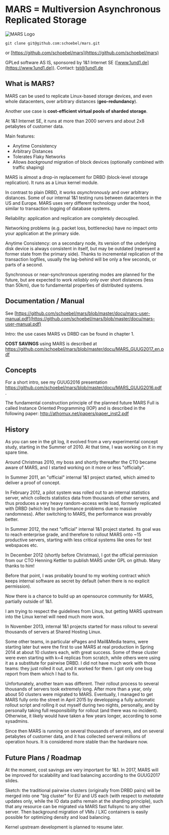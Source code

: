 # MARS = Multiversion Asynchronous Replicated Storage

![MARS Logo](docu/images/earth-mars-transfer.jpg)

`git clone git@github.com:schoebel/mars.git`

or [https://github.com/schoebel/mars](https://github.com/schoebel/mars)

GPLed software AS IS, sponsored by 1&1 Internet SE ([www.1und1.de](https://www.1und1.de)). Contact: tst@1und1.de

## What is MARS?

MARS can be used to replicate Linux-based storage devices, and even whole datacenters, over arbitrary distances (**geo-redundancy**).

Another use case is **cost-efficient virtual pools of sharded storage**.

At 1&1 Internet SE, it runs at more than 2000 servers and about 2x8 petabytes of customer data.

Main features:
* Anytime Consistency
* Arbitrary Distances
* Tolerates Flaky Networks
* Allows _background_ migration of block devices (optionally combined with traffic shaping)

MARS is almost a drop-in replacement for DRBD (block-level storage replication). It runs as a Linux kernel module.

In contrast to plain DRBD, it works _asynchronously_ and over arbitrary distances. Some of our internal 1&1 testing runs between datacenters in the US and Europe. MARS uses very different technology under the hood, similar to transaction logging of database systems.

Reliability: application and replication are completely decoupled.

Networking problems (e.g. packet loss, bottlenecks) have no impact onto your application at the primary side.

Anytime Consistency: on a secondary node, its version of the underlying disk device is always consistent in itself, but may be outdated (represent a former state from the primary side). Thanks to incremental replication of the transaction logfiles, usually the lag-behind will be only a few seconds, or parts of a second.

Synchronous or near-synchronous operating modes are planned for the future, but are expected to work _reliably_ only over short 
distances (less than 50km), due to fundamental properties of distributed systems.

## Documentation / Manual

See [https://github.com/schoebel/mars/blob/master/docu/mars-user-manual.pdf](https://github.com/schoebel/mars/blob/master/docu/mars-user-manual.pdf)

Intro: the use cases MARS vs DRBD can be found in chapter 1.

**COST SAVINGS** using MARS is described at https://github.com/schoebel/mars/blob/master/docu/MARS_GUUG2017_en.pdf

## Concepts

For a short intro, see my GUUG2016 presentation https://github.com/schoebel/mars/blob/master/docu/MARS_GUUG2016.pdf .

The fundamental construction principle of the planned future MARS Full is called Instance Oriented Programming (IOP) and is described in the following paper: http://athomux.net/papers/paper_inst2.pdf

## History

As you can see in the git log, it evolved from a very experimental concept study, starting in the Summer of 2010.
At that time, I was working on it in my spare time.

Around Christmas 2010, my boss and shortly thereafter the CTO became aware of MARS, and I started working on it more or less "officially".

In Summer 2011, an "official" internal 1&1 project started, which aimed to deliver a proof of concept.

In February 2012, a pilot system was rolled out to an internal statistics server, which collects statistics data from thousands of other servers, and thus produces a very heavy random-access write load, formerly replicated with DRBD (which led to performance problems due to massive randomness). After switching to MARS, the performance was provably better.

In Summer 2012, the next "official" internal 1&1 project started. Its goal was to reach enterprise grade, and therefore to rollout MARS onto ~15 productive servers, starting with less critical systems like ones for test webspaces etc.

In December 2012 (shortly before Christmas), I got the official permission from our CTO Henning Kettler to publish MARS under GPL on github. Many thanks to him!

Before that point, I was probably bound to my working contract which keeps internal software as secret by default (when there is no explicit permission).

Now there is a chance to build up an opensource community for MARS, partially outside of 1&1.

I am trying to respect the guidelines from Linus, but getting MARS upstream into the Linux kernel will need much more work.

In November 2013, internal 1&1 projects started for mass rollout to several thousands of servers at Shared Hosting Linux.

Some other teams, in particular ePages and Mail&Media teams, were starting later but were the first to use MARS at real production in Spring 2014 at about 10 clusters each, with great success. Some of these cluster were even starting with k=4 replicas from scratch, while others were using it as a substitute for pairwise DRBD. I did not have much work with those teams: they just rolled it out, and it worked for them. I got only one bug report from them which I had to fix.

Unfortunately, another team was different. Their rollout process to several thousands of servers took extremely long. After more than a year, only about 50 clusters were migrated to MARS. Eventually, I managed to get MARS fully onto the street in April 2015 by developping a fully automatic rollout script and rolling it out myself during two nights, personally, and by personally taking full responsibility for rollout (and there was no incident). Otherwise, it likely would have taken a few years longer, according to some sysadmins.

Since then MARS is running on several thousands of servers, and on several petabytes of customer data, and it has collected serveral millions of operation hours. It is considered more stable than the hardware now.

## Future Plans / Roadmap

At the moment, cost savings are very important for 1&1. In 2017, MARS will be improved for scalability and load balancing according to the GUUG2017 slides.

Sketch: the traditional pairwise clusters (originally from DRBD pairs) will be merged into one "big cluster" for EU and US each (with respect to _metadata_ updates only, while the IO data paths remain at the sharding principle), such that any resource can be migrated via MARS fast fullsync to any other server. Then background migration of VMs / LXC containers is easily possible for optimizing density and load balancing.

Kernel upstream development is planned to resume later.
